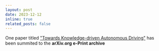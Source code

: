 ```yaml
---
layout: post
date: 2023-12-12
inline: true
related_posts: false
---
```



One paper titled ["Towards Knowledge-driven Autonomous Driving"](https://arxiv.org/abs/2312.04316) has been summited to the **arXiv.org e-Print archive**



